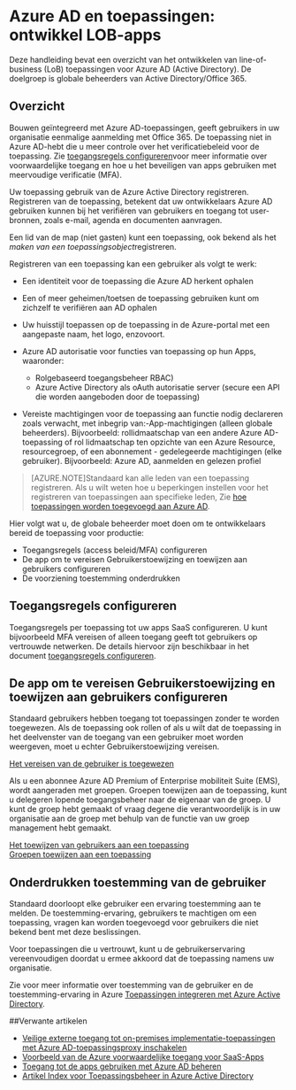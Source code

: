 <properties
    pageTitle="Azure AD en toepassingen: leidt ontwikkelaars | Microsoft Azure"
    description="In dit artikel bevat richtlijnen voor het integreren van Azure-toepassingen met Active Directory geschreven voor IT-professionals."
    services="active-directory"
    documentationCenter=""
    authors="kgremban"
    manager="femila"
    editor=""/>

<tags
    ms.service="active-directory"
    ms.workload="identity"
    ms.tgt_pltfrm="na"
    ms.devlang="na"
    ms.topic="article"
    ms.date="08/03/2016"
    ms.author="kgremban"/>

# <a name="azure-ad-and-applications-develop-line-of-business-apps"></a>Azure AD en toepassingen: ontwikkel LOB-apps

Deze handleiding bevat een overzicht van het ontwikkelen van line-of-business (LoB) toepassingen voor Azure AD (Active Directory). De doelgroep is globale beheerders van Active Directory/Office 365.

## <a name="overview"></a>Overzicht

Bouwen geïntegreerd met Azure AD-toepassingen, geeft gebruikers in uw organisatie eenmalige aanmelding met Office 365. De toepassing niet in Azure AD-hebt die u meer controle over het verificatiebeleid voor de toepassing. Zie [toegangsregels configureren](active-directory-conditional-access-azuread-connected-apps.md)voor meer informatie over voorwaardelijke toegang en hoe u het beveiligen van apps gebruiken met meervoudige verificatie (MFA).

Uw toepassing gebruik van de Azure Active Directory registreren. Registreren van de toepassing, betekent dat uw ontwikkelaars Azure AD gebruiken kunnen bij het verifiëren van gebruikers en toegang tot user-bronnen, zoals e-mail, agenda en documenten aanvragen.

Een lid van de map (niet gasten) kunt een toepassing, ook bekend als het *maken van een toepassingsobject*registreren.

Registreren van een toepassing kan een gebruiker als volgt te werk:

- Een identiteit voor de toepassing die Azure AD herkent ophalen
- Een of meer geheimen/toetsen de toepassing gebruiken kunt om zichzelf te verifiëren aan AD ophalen
- Uw huisstijl toepassen op de toepassing in de Azure-portal met een aangepaste naam, het logo, enzovoort.
- Azure AD autorisatie voor functies van toepassing op hun Apps, waaronder:
  - Rolgebaseerd toegangsbeheer RBAC)
  - Azure Active Directory als oAuth autorisatie server (secure een API die worden aangeboden door de toepassing)

- Vereiste machtigingen voor de toepassing aan functie nodig declareren zoals verwacht, met inbegrip van:-App-machtigingen (alleen globale beheerders). Bijvoorbeeld: rollidmaatschap van een andere Azure AD-toepassing of rol lidmaatschap ten opzichte van een Azure Resource, resourcegroep, of een abonnement - gedelegeerde machtigingen (elke gebruiker). Bijvoorbeeld: Azure AD, aanmelden en gelezen profiel


> [AZURE.NOTE]Standaard kan alle leden van een toepassing registreren. Als u wilt weten hoe u beperkingen instellen voor het registreren van toepassingen aan specifieke leden, Zie [hoe toepassingen worden toegevoegd aan Azure AD](active-directory-how-applications-are-added.md#who-has-permission-to-add-applications-to-my-azure-ad-instance).

Hier volgt wat u, de globale beheerder moet doen om te ontwikkelaars bereid de toepassing voor productie:

- Toegangsregels (access beleid/MFA) configureren
- De app om te vereisen Gebruikerstoewijzing en toewijzen aan gebruikers configureren
- De voorziening toestemming onderdrukken

## <a name="configure-access-rules"></a>Toegangsregels configureren

Toegangsregels per toepassing tot uw apps SaaS configureren. U kunt bijvoorbeeld MFA vereisen of alleen toegang geeft tot gebruikers op vertrouwde netwerken. De details hiervoor zijn beschikbaar in het document [toegangsregels configureren](active-directory-conditional-access-azuread-connected-apps.md).

## <a name="configure-the-app-to-require-user-assignment-and-assign-users"></a>De app om te vereisen Gebruikerstoewijzing en toewijzen aan gebruikers configureren

Standaard gebruikers hebben toegang tot toepassingen zonder te worden toegewezen. Als de toepassing ook rollen of als u wilt dat de toepassing in het deelvenster van de toegang van een gebruiker moet worden weergeven, moet u echter Gebruikerstoewijzing vereisen.

[Het vereisen van de gebruiker is toegewezen](active-directory-applications-guiding-developers-requiring-user-assignment.md)

Als u een abonnee Azure AD Premium of Enterprise mobiliteit Suite (EMS), wordt aangeraden met groepen. Groepen toewijzen aan de toepassing, kunt u delegeren lopende toegangsbeheer naar de eigenaar van de groep. U kunt de groep hebt gemaakt of vraag degene die verantwoordelijk is in uw organisatie aan de groep met behulp van de functie van uw groep management hebt gemaakt.

[Het toewijzen van gebruikers aan een toepassing](active-directory-applications-guiding-developers-assigning-users.md)  
[Groepen toewijzen aan een toepassing](active-directory-applications-guiding-developers-assigning-groups.md)

## <a name="suppress-user-consent"></a>Onderdrukken toestemming van de gebruiker

Standaard doorloopt elke gebruiker een ervaring toestemming aan te melden. De toestemming-ervaring, gebruikers te machtigen om een toepassing, vragen kan worden toegevoegd voor gebruikers die niet bekend bent met deze beslissingen.

Voor toepassingen die u vertrouwt, kunt u de gebruikerservaring vereenvoudigen doordat u ermee akkoord dat de toepassing namens uw organisatie.

Zie voor meer informatie over toestemming van de gebruiker en de toestemming-ervaring in Azure [Toepassingen integreren met Azure Active Directory](active-directory-integrating-applications.md).

##<a name="related-articles"></a>Verwante artikelen

- [Veilige externe toegang tot on-premises implementatie-toepassingen met Azure AD-toepassingsproxy inschakelen](active-directory-application-proxy-get-started.md)
- [Voorbeeld van de Azure voorwaardelijke toegang voor SaaS-Apps](active-directory-conditional-access-azuread-connected-apps.md)
- [Toegang tot de apps gebruiken met Azure AD beheren](active-directory-managing-access-to-apps.md)
- [Artikel Index voor Toepassingsbeheer in Azure Active Directory](active-directory-apps-index.md)
